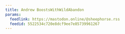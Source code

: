 ```yaml
---
title: Andrew BoostsWithWildAbandon
params:
  feedlink: https://mastodon.online/@sheephorse.rss
  feedid: 5522534c720e8dcf9ee7e85739961267
---
```


